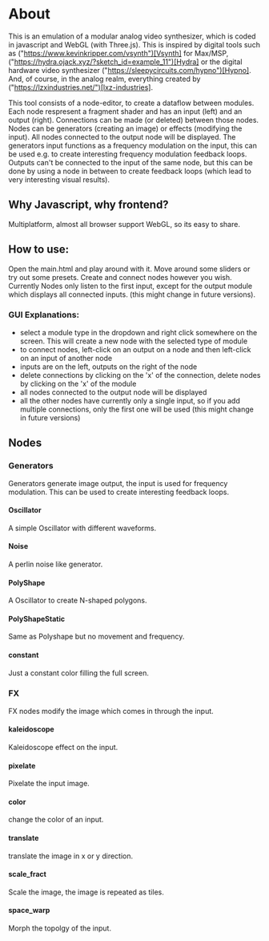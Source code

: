 # About

This is an emulation of a modular analog video synthesizer, which is coded in javascript and
WebGL (with Three.js).
This is inspired by digital tools such as 
("https://www.kevinkripper.com/vsynth")[Vsynth] for Max/MSP, ("https://hydra.ojack.xyz/?sketch_id=example_11")[Hydra] or the digital hardware video synthesizer ("https://sleepycircuits.com/hypno")[Hypno]. And, of course, in the analog realm, everything created by ("https://lzxindustries.net/")[lxz-industries].
            
This tool consists of a node-editor, to create a dataflow between modules. Each node respresent a fragment shader and has an input (left) and an output (right). Connections can be made (or deleted) between those nodes.
Nodes can be generators (creating an image) or effects (modifying the input). All nodes connected to the output node will be displayed. The generators input functions as a frequency modulation on the input, this can be used e.g. to create
interesting frequency modulation feedback loops.
Outputs can't be connected to the input of the same node, but this can be done by using a node in between to create feedback loops (which lead to very interesting visual results).

## Why Javascript, why frontend?

Multiplatform, almost all browser support WebGL, so its easy to share.

## How to use:

Open the main.html and play around with it. Move around some sliders or try out some presets. Create and connect nodes however you wish.
Currently Nodes only listen to the first input, except for the output module which displays all connected inputs. (this might change in future versions).

### GUI Explanations:

- select a module type in the dropdown and right click somewhere on the screen. This will create a new node with the selected type of module
- to connect nodes, left-click on an output on a node and then left-click on an input of another node
- inputs are on the left, outputs on the right of the node
- delete connections by clicking on the 'x' of the connection, delete nodes by clicking on the 'x' of the module
- all nodes connected to the output node will be displayed
- all the other nodes have currently only a single input, so if you add multiple connections, only the first one will be used (this might change in future versions)


## Nodes

### Generators

Generators generate image output, the input is used for frequency modulation.
This can be used to create interesting feedback loops.

#### Oscillator

A simple Oscillator with different waveforms.

#### Noise

A perlin noise like generator.

#### PolyShape

A Oscillator to create N-shaped polygons.

#### PolyShapeStatic

Same as Polyshape but no movement and frequency.

#### constant

Just a constant color filling the full screen.


### FX

FX nodes modify the image which comes in through the input.

#### kaleidoscope

Kaleidoscope effect on the input.

#### pixelate

Pixelate the input image.

#### color

change the color of an input.

####  translate

translate the image in x or y direction.

#### scale_fract

Scale the image, the image is repeated as tiles.

#### space_warp

Morph the topolgy of the input.